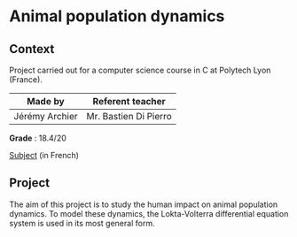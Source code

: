 # Animal population dynamics
## Context
Project carried out for a computer science course in C at Polytech Lyon (France).

| Made by | Referent teacher | 
| ------------- |:-------------:|
| Jérémy Archier | Mr. Bastien Di Pierro |

**Grade** : 18.4/20

[Subject](population.pdf) (in French)

## Project
The aim of this project is to study the human impact on animal population dynamics. To model these dynamics, the Lokta-Volterra differential equation system is used in its most general form.
